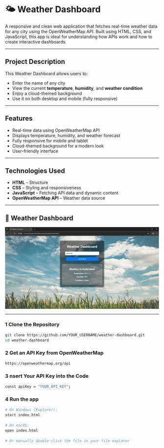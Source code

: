 # 🌤️ Weather Dashboard

A responsive and clean web application that fetches real-time weather data for any city using the OpenWeatherMap API. Built using HTML, CSS, and JavaScript, this app is ideal for understanding how APIs work and how to create interactive dashboards.

---

## Project Description

This Weather Dashboard allows users to:
- Enter the name of any city
- View the current **temperature**, **humidity**, and **weather condition**
- Enjoy a cloud-themed background
- Use it on both desktop and mobile (fully responsive)

---

## Features

- Real-time data using OpenWeatherMap API
- Displays temperature, humidity, and weather forecast
- Fully responsive for mobile and tablet
- Cloud-themed background for a modern look
- User-friendly interface

---

## Technologies Used

- **HTML** – Structure
- **CSS** – Styling and responsiveness
- **JavaScript** – Fetching API data and dynamic content
- **OpenWeatherMap API** – Weather data source

---

## 📸 Weather Dashboard

![Weather Dashboard](output.jpg)

---

### 1️ Clone the Repository

```bash
git clone https://github.com/YOUR_USERNAME/weather-dashboard.git
cd weather-dashboard
```
### 2 Get an API Key from OpenWeatherMap

```bash
https://openweathermap.org/api
```
### 3 nsert Your API Key into the Code
```bash
const apiKey = "YOUR_API_KEY";
```
### 4 Run the app
```bash
# On Windows (Explorer):
start index.html

# On macOS:
open index.html

# Or manually double-click the file in your file explorer
```


